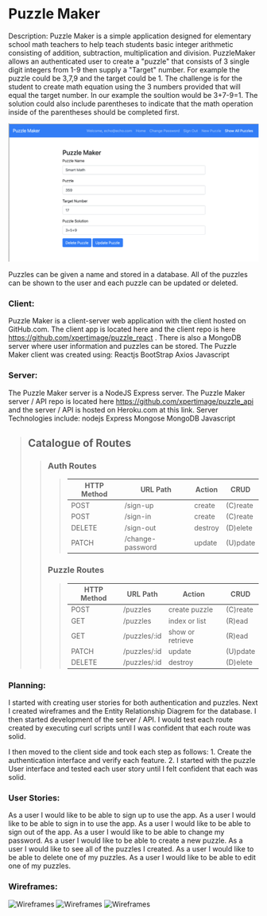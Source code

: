 # Puzzle Maker
Description:
Puzzle Maker is a simple application designed for elementary school math teachers to help teach students basic integer arithmetic consisting of addition, subtraction, multiplication and division. PuzzleMaker allows an authenticated user to create a "puzzle" that consists of 3 single digit integers from 1-9 then supply a "Target" number. For example the puzzle could be 3,7,9 and the target could be 1. The challenge is for the student to create math equation using the 3 numbers provided that will equal the target number. In our example the soultion would be 3+7-9=1. The solution could also include parentheses to indicate that the math operation inside of the parentheses should be completed first.

![](https://github.com/xpertimage/puzzle_react/blob/main/public/PuzzleMaker.png)


Puzzles can be given a name and stored in a database. All of the puzzles can be shown to the user and each puzzle can be updated or deleted.

### Client:
Puzzle Maker is a client-server web application with the client hosted on GitHub.com. The client app is located here and the client repo is here https://github.com/xpertimage/puzzle_react . There is also a MongoDB server where user information and puzzles can be stored. The Puzzle Maker client was created using:
Reactjs
BootStrap
Axios
Javascript

### Server:
The Puzzle Maker server is a NodeJS Express server. The Puzzle Maker server / API repo is located here https://github.com/xpertimage/puzzle_api and the server / API is hosted on Heroku.com at this link.
Server Technologies include:
nodejs
Express
Mongose
MongoDB
Javascript


> ## Catalogue of Routes
>> ### Auth Routes
>>> | HTTP Method | URL Path | Action | CRUD |
>>> |--|--|--|--|
>>> | POST | /sign-up | create | (C)reate |
>>> | POST | /sign-in | create | (C)reate |
>>> | DELETE | /sign-out | destroy | (D)elete |
>>> | PATCH | /change-password | update | (U)pdate |
>>>
>>
>> ### Puzzle Routes
>>> | HTTP Method | URL Path | Action | CRUD |
>>> |--|--|--|--|
>>> | POST | /puzzles | create puzzle | (C)reate |
>>> | GET | /puzzles | index or list | (R)ead |
>>> | GET | /puzzles/:id | show or retrieve | (R)ead |
>>> | PATCH | /puzzles/:id | update | (U)pdate |
>>> | DELETE | /puzzles/:id | destroy | (D)elete |
>>>

### Planning:
I started with creating user stories for both authentication and puzzles. Next I created wireframes and the Entity Relationship Diagrem for the database. I then started development of the server / API. I would test each route created by executing curl scripts until I was confident that each route was solid.

I then moved to the client side and took each step as follows: 1. Create the authentication interface and verify each feature. 2. I started with the puzzle User interface and tested each user story until I felt confident that each was solid.

### User Stories:
As a user I would like to be able to sign up to use the app.
As a user I would like to be able to sign in to use the app.
As a user I would like to be able to sign out of the app.
As a user I would like to be able to change my password.
As a user I would like to be able to create a new puzzle.
As a user I would like to see all of the puzzles I created.
As a user I would like to be able to delete one of my puzzles.
As a user I would like to be able to edit one of my puzzles.

### Wireframes:
![Wireframes](https://github.com/xpertimage/puzzle_react/tree/main/public/Home.png)
![Wireframes](https://github.com/xpertimage/puzzle_react/tree/main/public/Signed-in.png)
![Wireframes](https://github.com/xpertimage/puzzle_react/tree/main/public/Show-Puzzles.png)

